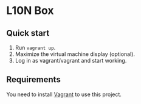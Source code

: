 L10N Box
========

Quick start
-----------

1. Run `vagrant up`.
2. Maximize the virtual machine display (optional).
3. Log in as vagrant/vagrant and start working.

Requirements
------------

You need to install [Vagrant](http://www.vagrantup.com) to use this project.
